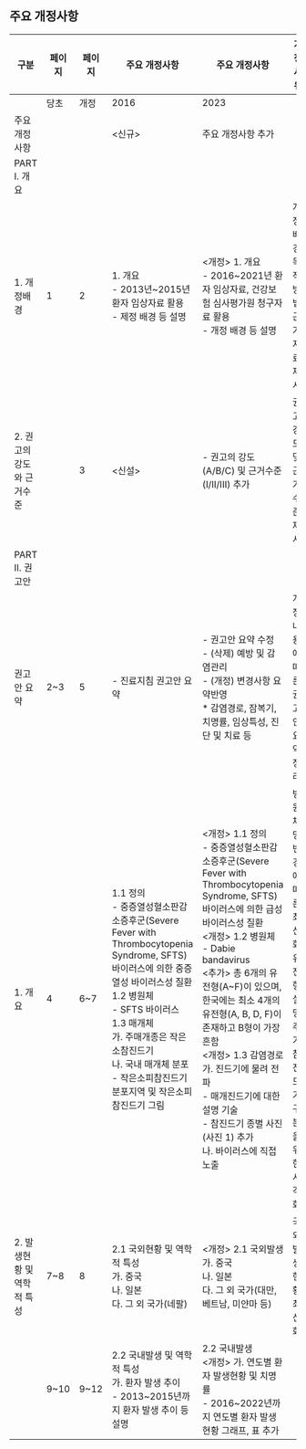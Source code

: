 ## 주요 개정사항

| 구분 | 페이지 | 페이지 | 주요 개정사항 | 주요 개정사항 | 개정사유 |
|---|---|---|---|---|---|
| | 당초 | 개정 | 2016 | 2023 | |
| 주요 개정사항 | | | <신규> | 주요 개정사항 추가 | |
| PART I. 개요 | | | | | |
| 1. 개정배경 | 1 | 2 | 1. 개요<br>- 2013년~2015년 환자 임상자료 활용<br>- 제정 배경 등 설명 | <개정> 1. 개요<br>- 2016~2021년 환자 임상자료, 건강보험 심사평가원 청구자료 활용<br>- 개정 배경 등 설명 | 개정 배경, 목적, 방법, 근거자료 제시 |
| 2. 권고의 강도와 근거수준 | | 3 | <신설> | - 권고의 강도(A/B/C) 및 근거수준(I/II/III) 추가 | 권고 강도 및 근거수준 제시 |
| PART II. 권고안 | | | | | |
| 권고안 요약 | 2~3 | 5 | - 진료지침 권고안 요약 | - 권고안 요약 수정<br>- (삭제) 예방 및 감염관리<br>- (개정) 변경사항 요약반영<br>\* 감염경로, 잠복기, 치명률, 임상특성, 진단 및 치료 등 | 개정 내용에 따른 권고안 요약 정리 |
| 1. 개요 | 4 | 6~7 | 1.1 정의<br>- 중증열성혈소판감소증후군(Severe Fever with Thrombocytopenia Syndrome, SFTS) 바이러스에 의한 중증열성 바이러스성 질환<br>1.2 병원체<br>- SFTS 바이러스<br>1.3 매개체<br>가. 주매개종은 작은소참진드기<br>나. 국내 매개체 분포<br>- 작은소피참진드기 분포지역 및 작은소피참진드기 그림 | <개정> 1.1 정의<br>- 중증열성혈소판감소증후군(Severe Fever with Thrombocytopenia Syndrome, SFTS) 바이러스에 의한 급성 바이러스성 질환<br><개정> 1.2 병원체<br>- Dabie bandavirus<br><추가> 총 6개의 유전형(A~F)이 있으며, 한국에는 최소 4개의 유전형(A, B, D, F)이 존재하고 B형이 가장 흔함<br><개정> 1.3 감염경로<br>가. 진드기에 물려 전파<br>- 매개진드기에 대한 설명 기술<br>- 참진드기 종별 사진(사진 1) 추가<br>나. 바이러스에 직접 노출 | 병원체명 변경에 따른 최신화, 유전형 설명 추가, 참진드기 구분을 위한 시각화 |
| 2. 발생현황 및 역학적 특성 | 7~8 | 8 | 2.1 국외현황 및 역학적 특성<br>가. 중국<br>나. 일본<br>다. 그 외 국가(네팔) | <개정> 2.1 국외발생<br>가. 중국<br>나. 일본<br>다. 그 외 국가(대만, 베트남, 미얀마 등) | 국외발생현황 최신화 |
| | 9~10 | 9~12 | 2.2 국내발생 및 역학적 특성<br>가. 환자 발생 추이<br>- 2013~2015년까지 환자 발생 추이 등 설명 | 2.2 국내발생<br><개정> 가. 연도별 환자 발생현황 및 치명률<br>- 2016~2022년까지 연도별 환자 발생 현황 그래프, 표 추가 | |